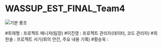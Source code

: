 # WASSUP_EST_FINAL_Team4

![기분 좋조](https://github.com/2j0123/WASSUP_EST_FINAL_Team4/assets/91775854/c767fccc-5bdd-4f90-8d6d-a7dc371ff120)

#최재형 : 프로젝트 매니저(팀장)
#이진영 : 프로젝트 관리자(데이터, 코드 관리자)
#최한솔 : 프로젝트 서기(회의 안건, 주요 내용 기록)
#황승욱 : 
